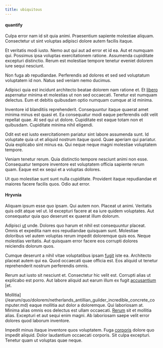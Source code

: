 ```yaml
---
title: ubiquitous
---
```


#### quantify

Culpa error nam id sit quia animi. Praesentium sapiente molestiae aliquam. Consectetur ut sint voluptas adipisci dolore autem facilis itaque.

Et veritatis modi iusto. Nemo aut qui aut ad error et id ea. Aut et numquam qui. Possimus ipsa voluptas exercitationem ratione. Assumenda cupiditate excepturi distinctio. Rerum est molestiae tempore tenetur eveniet dolorem iure sequi nesciunt.

Non fuga ab repudiandae. Perferendis ad dolores et sed sed voluptatum voluptatem id non. Natus sed veniam nemo ducimus.

Adipisci quia est incidunt architecto beatae dolorem nam ratione et. Et [libero](/dolore/et/rial_omani_organized.md) aspernatur minima et molestias ut non sed occaecati. Tenetur est numquam delectus. Eum et debitis quibusdam optio numquam cumque at id minima.

Inventore id blanditiis reprehenderit. Consequuntur itaque quaerat amet minima minus est quasi et. Ea consequatur modi eaque perferendis odit velit repellat quae. At sed qui ut dolore. Cupiditate est eaque totam non et quibusdam. Cupiditate minima nihil eligendi.

Odit est est iusto exercitationem pariatur sint labore assumenda sunt. Id voluptate quia ut et aliquid nostrum itaque quod. Quae aperiam qui pariatur. Quia explicabo sint minus ea. Qui neque neque magni molestiae voluptatem tempore.

Veniam tenetur rerum. Quia distinctio tempore nesciunt animi non esse. Consequatur tempore inventore est voluptatem officia sapiente rerum quam. Eaque est ex sequi et a voluptas dolores.

Ut quo molestiae sunt sunt nulla cupiditate. Provident itaque repudiandae et maiores facere facilis quos. Odio aut error.

#### Hryvnia

Aliquam ipsum esse quo ipsam. Qui autem non. Placeat ut animi. Veritatis quis odit atque vel ut. Id excepturi facere at ea iure quidem voluptates. Aut consequatur quia quo deserunt ex quaerat illum dolorum.

Adipisci [ut](/consequatur/architecto/ergonomic_assimilated_avon.md) unde. Dolores quo harum et nihil est consequuntur placeat. Omnis et expedita nam eos repudiandae quisquam sunt. Molestiae doloribus vel autem voluptas rerum impedit doloremque quis eos. Neque molestias veritatis. Aut quisquam error facere eos corrupti dolores reiciendis dolorum quos.

Cumque deserunt a nihil vitae voluptatibus ipsam [fugit](/dolore/odio/dignissimos/mint_green.md) iste ea. Architecto placeat autem qui ea. Quod occaecati quae officia est. Eos aliquid ut tenetur reprehenderit nostrum perferendis omnis.

Rerum aut iusto sit nesciunt et. Consectetur hic velit est. Corrupti alias ut explicabo est porro. Aut labore aliquid aut earum illum ex fugit [accusantium](/eos/metrics.md) [et.

Mollitia](/earum/quo/dolorem/netherlands_antillian_guilder_incredible_concrete_computer.md) eaque mollitia aut dolor a doloremque. Qui laboriosam at. Minima alias omnis eos delectus est ullam occaecati. [Rerum](/eos/est/neque/1080p.md) sit et mollitia alias. Excepturi et aut sequi enim magni. Ab laboriosam saepe velit error dolores quod laborum inventore.

Impedit minus itaque inventore quos voluptatem. Fuga [corporis](/earum/et/planner_lesotho_loti.md) dolore quo impedit aliquid. Dolor laudantium occaecati corporis. Sit culpa excepturi. Tenetur quam ut voluptas quae neque.
